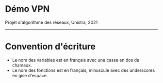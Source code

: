 # Démo VPN

Projet d'algorithme des réseaux, Unistra, 2021

---
# Convention d'écriture

- Le nom des variables est en français avec une casse en dos de chamaux.
- Le nom des fonctions est en français, minuscule avec des underscores en gise d'espace.
